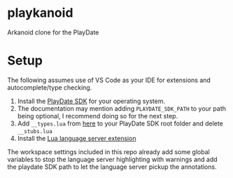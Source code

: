 # playkanoid
Arkanoid clone for the PlayDate

# Setup

The following assumes use of VS Code as your IDE for extensions and autocomplete/type checking.

1. Install the [PlayDate SDK](https://play.date/dev/) for your operating system.
  1. The documentation may mention adding `PLAYDATE_SDK_PATH` to your path being optional, I recommend doing so for the next step.
2. Add `__types.lua` from [here](https://github.com/balpha/playdate-types) to your PlayDate SDK root folder and delete `__stubs.lua`
3. Install the [Lua language server extension](https://marketplace.visualstudio.com/items?itemName=sumneko.lua)

The workspace settings included in this repo already add some global variables to stop the language server highlighting with warnings and add the playdate SDK path to let the language server pickup the annotations.
